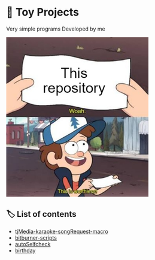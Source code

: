 # 🧸 Toy Projects
Very simple programs Developed by me

<img src="https://github.com/Archive-ToyProjects/.github/raw/main/profile/worthlessMeme.png" width="380px">

## 🏷️ List of contents
* [tjMedia-karaoke-songRequest-macro](https://github.com/Archive-ToyProjects/tjMedia-karaoke-songRequest-macro)
* [bitburner-scripts](https://github.com/Archive-ToyProjects/bitburner-scripts)
* [autoSelfcheck](https://github.com/Archive-ToyProjects/autoSelfcheck)
* [birthday](https://github.com/DohanToyproject/birthday)
